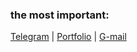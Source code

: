 <h3>the most important:</h3>

[Telegram](https://t.me/thtflx) | [Portfolio](https://tht-portfoliosite.netlify.app/) | [G-mail](mailto:azizsattorovthtflx@gmail.com)

